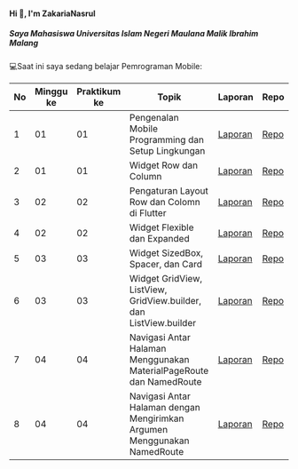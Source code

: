 #### Hi 👋, I'm ZakariaNasrul
##### Saya Mahasiswa Universitas Islam Negeri Maulana Malik Ibrahim Malang

💻Saat ini saya sedang belajar Pemrograman Mobile:

| No  | Minggu ke  | Praktikum ke  | Topik  | Laporan | Repo |
| ------------ | ------------ | ------------ | ------------ | ------------ | ------------ | 
| 1 | 01 | 01 | Pengenalan Mobile Programming dan Setup Lingkungan  | [Laporan](https://drive.google.com/file/d/1fLLLMwQl-junocGoFtg_oUuMou5XUJtu/view?usp=sharing) | [Repo](https://github.com/ZakariaNasrul/Mobile_Modul1.git) |
| 2 | 01 | 01 | Widget Row dan Column | [Laporan](https://drive.google.com/file/d/1qqquBt8neV0C3Vb9OI1NwT26Z54PnTMG/view?usp=sharing) | [Repo](https://github.com/ZakariaNasrul/Mobile_Modul2.git) |
| 3 | 02 | 02 | Pengaturan Layout Row dan Colomn di Flutter | [Laporan](https://drive.google.com/file/d/1r67ojwSFBRmhkfe05K8p1WM94lIhsGkk/view?usp=sharing) | [Repo](https://github.com/ZakariaNasrul/Mobile_Modul3.git) |
| 4 | 02 | 02 | Widget Flexible dan Expanded | [Laporan](https://drive.google.com/file/d/1R6edyx7TjrlNtmm04Dp5un8cjTaQ03O6/view?usp=sharing) | [Repo](https://github.com/ZakariaNasrul/Mobile_Modul4.git) |
| 5 | 03 | 03 | Widget SizedBox, Spacer, dan Card | [Laporan](https://drive.google.com/file/d/1TTmXvsUdTl59HKVUvGBzGEaX4FGTvdgP/view?usp=sharing) | [Repo](https://github.com/ZakariaNasrul/Mobile_Modul5.git) |
| 6 | 03 | 03 | Widget GridView, ListView, GridView.builder, dan ListView.builder | [Laporan](https://drive.google.com/file/d/1_YAdyDDhMRNq982DxgJ6y9lJPNvgG9vC/view?usp=sharing) | [Repo](https://github.com/ZakariaNasrul/Mobile_Modul6.git) |
| 7 | 04 | 04 | Navigasi Antar Halaman Menggunakan MaterialPageRoute dan NamedRoute | [Laporan]() | [Repo]() |
| 8 | 04 | 04 | Navigasi Antar Halaman dengan Mengirimkan Argumen Menggunakan NamedRoute | [Laporan]() | [Repo]() |
